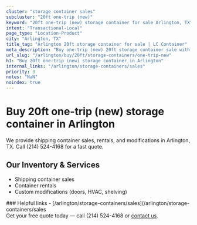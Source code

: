 ```yaml
---
cluster: "storage container sales"
subcluster: "20ft one-trip (new)"
keyword: "20ft one-trip (new) storage container for sale Arlington, TX"
intent: "Transactional-Local"
page_type: "Location-Product"
city: "Arlington, TX"
title_tag: "Arlington 20ft storage container for sale | LC Container"
meta_description: "Buy one-trip (new) 20ft storage container sale with local delivery in Arlington, TX. LC Container — local Since 2003. Request a fast quote today."
url_slug: "/arlington/buy/20ft/storage-containers/one-trip-new"
h1: "Buy 20ft one-trip (new) storage container in Arlington"
internal_links: "/arlington/storage-containers/sales"
priority: 3
notes: "NaN"
noindex: true
---
```


# Buy 20ft one-trip (new) storage container in Arlington

We provide shipping container sales, rentals, and modifications in Arlington, TX. Call (214) 524-4168 for a fast quote.

## Our Inventory & Services
- Shipping container sales
- Container rentals
- Custom modifications (doors, HVAC, shelving)

<div data-section="internal-links">
### Helpful links
- [/arlington/storage-containers/sales](/arlington/storage-containers/sales
</div>

<div data-section="cta">
Get your free quote today — call (214) 524-4168 or <a href="/contact">contact us</a>.
</div>

<script type="application/ld+json">{"@context":"https://schema.org","@type":"FAQPage","mainEntity":[{"@type":"Question","name":"How much does delivery cost in Arlington, TX?","acceptedAnswer":{"@type":"Answer","text":"Delivery costs vary by distance and container size. Most deliveries in Arlington, TX range from $150-$300. Call (214) 524-4168 for an exact quote based on your specific location."}},{"@type":"Question","name":"Do you offer financing or payment plans?","acceptedAnswer":{"@type":"Answer","text":"We accept major credit cards, checks, and can discuss commercial terms for bulk purchases. Call (214) 524-4168 to discuss options."}},{"@type":"Question","name":"Can you customize containers in Arlington, TX?","acceptedAnswer":{"@type":"Answer","text":"Yes — we perform modifications like doors, HVAC, insulation, and shelving. Request a custom quote at (214) 524-4168 or via our contact form."}}]}</script>

